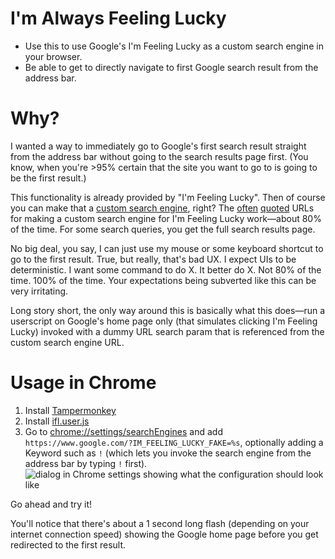 I'm Always Feeling Lucky
========================

* Use this to use Google's I'm Feeling Lucky as a custom search engine in your browser.
* Be able to get to directly navigate to first Google search result from the address bar.

# Why?

I wanted a way to immediately go to Google's first search result straight from the address bar without going to the search results page first. (You know, when you're >95% certain that the site you want to go to is going to be the first result.)

This functionality is already provided by "I'm Feeling Lucky". Then of course you can make that a [custom search engine](https://support.google.com/customsearch/answer/2630963?hl=en), right? The [often](https://www.addictivetips.com/web/add-googles-im-feeling-lucky-as-a-search-engine-in-your-browser/) [quoted](https://gist.github.com/buysilver/54928c23588a193f47092e263f92cbff) URLs for making a custom search engine for I'm Feeling Lucky work—about 80% of the time. For some search queries, you get the full search results page.

No big deal, you say, I can just use my mouse or some keyboard shortcut to go to the first result. True, but really, that's bad UX. I expect UIs to be deterministic. I want some command to do X. It better do X. Not 80% of the time. 100% of the time. Your expectations being subverted like this can be very irritating.

Long story short, the only way around this is basically what this does—run a userscript on Google's home page only (that simulates clicking I'm Feeling Lucky) invoked with a dummy URL search param that is referenced from the custom search engine URL.

# Usage in Chrome

1. Install [Tampermonkey](https://chrome.google.com/webstore/detail/tampermonkey/dhdgffkkebhmkfjojejmpbldmpobfkfo)
2. Install [ifl.user.js](https://raw.githubusercontent.com/iappp/ifl/master/ifl.user.js)
3. Go to [chrome://settings/searchEngines](chrome://settings/searchEngines) and add ``https://www.google.com/?IM_FEELING_LUCKY_FAKE=%s``, optionally adding a Keyword such as ``!`` (which lets you invoke the search engine from the address bar by typing ``!`` first).
![dialog in Chrome settings showing what the configuration should look like](https://i.imgur.com/7v4AR7W.png)

Go ahead and try it!

You'll notice that there's about a 1 second long flash (depending on your internet connection speed) showing the Google home page before you get redirected to the first result.
